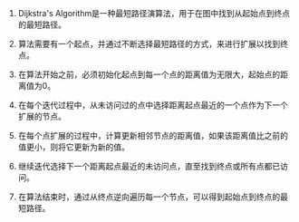

1. Dijkstra's Algorithm是一种最短路径演算法，用于在图中找到从起始点到终点的最短路径。

2. 算法需要有一个起点，并通过不断选择最短路径的方式，来进行扩展以找到终点。

3. 在算法开始之前，必须初始化起点到每一个点的距离值为无限大，起始点的距离值为0。

4. 在每个迭代过程中，从未访问过的点中选择距离起点最近的一个点作为下一个扩展的节点。

5. 在每个点扩展的过程中，计算更新相邻节点的距离值，如果该距离值比之前的值更小，则将它更新为新的值。

6. 继续迭代选择下一个距离起点最近的未访问点，直至找到终点或所有点都已访问。

7. 在算法结束时，通过从终点逆向遍历每一个节点，可以得到起始点到终点的最短路径。